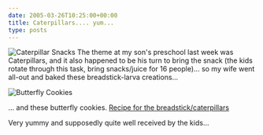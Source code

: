 ```yaml
---
date: 2005-03-26T10:25:00+00:00
title: Caterpillars.... yum...
type: posts
---
```

![Caterpillar Snacks](/images/DSC01756.JPG)
The theme at my son's preschool last week was Caterpillars, and it also happened to be his turn to bring the snack (the kids rotate through this task, bring snacks/juice for 16 people)... so my wife went all-out and baked these breadstick-larva creations...

![Butterfly Cookies](/images/DSC01763.JPG)

... and these butterfly cookies. [Recipe for the breadstick/caterpillars](http://familycrafts.about.com/od/creativesnacks/r/caterpilrecipe.htm)

Very yummy and supposedly quite well received by the kids...
